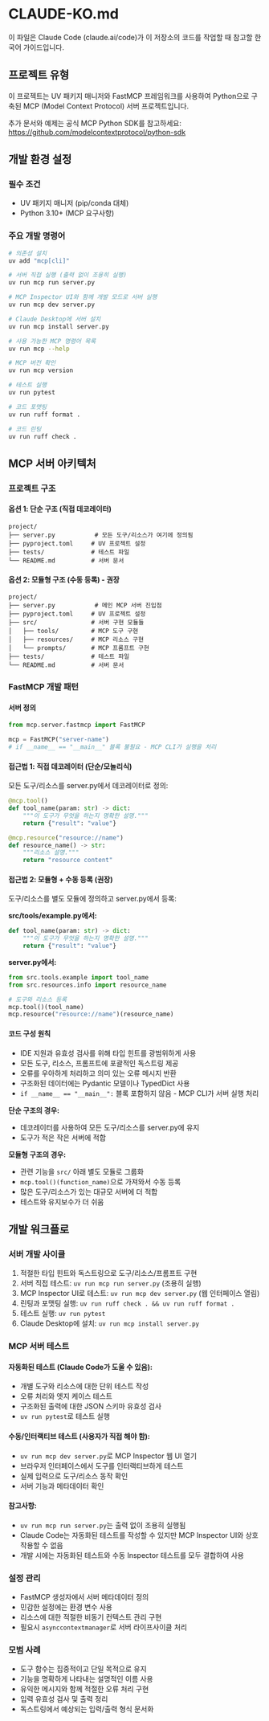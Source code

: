 # CLAUDE-KO.md

이 파일은 Claude Code (claude.ai/code)가 이 저장소의 코드를 작업할 때 참고할 한국어 가이드입니다.

## 프로젝트 유형

이 프로젝트는 UV 패키지 매니저와 FastMCP 프레임워크를 사용하여 Python으로 구축된 MCP (Model Context Protocol) 서버 프로젝트입니다.

추가 문서와 예제는 공식 MCP Python SDK를 참고하세요: https://github.com/modelcontextprotocol/python-sdk

## 개발 환경 설정

### 필수 조건
- UV 패키지 매니저 (pip/conda 대체)
- Python 3.10+ (MCP 요구사항)

### 주요 개발 명령어
```bash
# 의존성 설치
uv add "mcp[cli]"

# 서버 직접 실행 (출력 없이 조용히 실행)
uv run mcp run server.py

# MCP Inspector UI와 함께 개발 모드로 서버 실행
uv run mcp dev server.py

# Claude Desktop에 서버 설치
uv run mcp install server.py

# 사용 가능한 MCP 명령어 목록
uv run mcp --help

# MCP 버전 확인
uv run mcp version

# 테스트 실행
uv run pytest

# 코드 포맷팅
uv run ruff format .

# 코드 린팅
uv run ruff check .
```

## MCP 서버 아키텍처

### 프로젝트 구조

#### 옵션 1: 단순 구조 (직접 데코레이터)
```
project/
├── server.py           # 모든 도구/리소스가 여기에 정의됨
├── pyproject.toml     # UV 프로젝트 설정
├── tests/             # 테스트 파일
└── README.md          # 서버 문서
```

#### 옵션 2: 모듈형 구조 (수동 등록) - 권장
```
project/
├── server.py           # 메인 MCP 서버 진입점
├── pyproject.toml     # UV 프로젝트 설정
├── src/               # 서버 구현 모듈들
│   ├── tools/         # MCP 도구 구현
│   ├── resources/     # MCP 리소스 구현
│   └── prompts/       # MCP 프롬프트 구현
├── tests/             # 테스트 파일
└── README.md          # 서버 문서
```

### FastMCP 개발 패턴

#### 서버 정의
```python
from mcp.server.fastmcp import FastMCP

mcp = FastMCP("server-name")
# if __name__ == "__main__" 블록 불필요 - MCP CLI가 실행을 처리
```

#### 접근법 1: 직접 데코레이터 (단순/모놀리식)
모든 도구/리소스를 server.py에서 데코레이터로 정의:
```python
@mcp.tool()
def tool_name(param: str) -> dict:
    """이 도구가 무엇을 하는지 명확한 설명."""
    return {"result": "value"}

@mcp.resource("resource://name")
def resource_name() -> str:
    """리소스 설명."""
    return "resource content"
```

#### 접근법 2: 모듈형 + 수동 등록 (권장)
도구/리소스를 별도 모듈에 정의하고 server.py에서 등록:

**src/tools/example.py에서:**
```python
def tool_name(param: str) -> dict:
    """이 도구가 무엇을 하는지 명확한 설명."""
    return {"result": "value"}
```

**server.py에서:**
```python
from src.tools.example import tool_name
from src.resources.info import resource_name

# 도구와 리소스 등록
mcp.tool()(tool_name)
mcp.resource("resource://name")(resource_name)
```

#### 코드 구성 원칙
- IDE 지원과 유효성 검사를 위해 타입 힌트를 광범위하게 사용
- 모든 도구, 리소스, 프롬프트에 포괄적인 독스트링 제공
- 오류를 우아하게 처리하고 의미 있는 오류 메시지 반환
- 구조화된 데이터에는 Pydantic 모델이나 TypedDict 사용
- `if __name__ == "__main__":` 블록 포함하지 않음 - MCP CLI가 서버 실행 처리

**단순 구조의 경우:**
- 데코레이터를 사용하여 모든 도구/리소스를 server.py에 유지
- 도구가 적은 작은 서버에 적합

**모듈형 구조의 경우:**
- 관련 기능을 `src/` 아래 별도 모듈로 그룹화
- `mcp.tool()(function_name)`으로 가져와서 수동 등록
- 많은 도구/리소스가 있는 대규모 서버에 더 적합
- 테스트와 유지보수가 더 쉬움

## 개발 워크플로

### 서버 개발 사이클
1. 적절한 타입 힌트와 독스트링으로 도구/리소스/프롬프트 구현
2. 서버 직접 테스트: `uv run mcp run server.py` (조용히 실행)
3. MCP Inspector UI로 테스트: `uv run mcp dev server.py` (웹 인터페이스 열림)
4. 린팅과 포맷팅 실행: `uv run ruff check . && uv run ruff format .`
5. 테스트 실행: `uv run pytest`
6. Claude Desktop에 설치: `uv run mcp install server.py`

### MCP 서버 테스트

#### 자동화된 테스트 (Claude Code가 도울 수 있음):
- 개별 도구와 리소스에 대한 단위 테스트 작성
- 오류 처리와 엣지 케이스 테스트
- 구조화된 출력에 대한 JSON 스키마 유효성 검사
- `uv run pytest`로 테스트 실행

#### 수동/인터랙티브 테스트 (사용자가 직접 해야 함):
- `uv run mcp dev server.py`로 MCP Inspector 웹 UI 열기
- 브라우저 인터페이스에서 도구를 인터랙티브하게 테스트
- 실제 입력으로 도구/리소스 동작 확인
- 서버 기능과 메타데이터 확인

#### 참고사항:
- `uv run mcp run server.py`는 출력 없이 조용히 실행됨
- Claude Code는 자동화된 테스트를 작성할 수 있지만 MCP Inspector UI와 상호작용할 수 없음
- 개발 시에는 자동화된 테스트와 수동 Inspector 테스트를 모두 결합하여 사용

### 설정 관리
- FastMCP 생성자에서 서버 메타데이터 정의
- 민감한 설정에는 환경 변수 사용
- 리소스에 대한 적절한 비동기 컨텍스트 관리 구현
- 필요시 `asynccontextmanager`로 서버 라이프사이클 처리

### 모범 사례
- 도구 함수는 집중적이고 단일 목적으로 유지
- 기능을 명확하게 나타내는 설명적인 이름 사용
- 유익한 메시지와 함께 적절한 오류 처리 구현
- 입력 유효성 검사 및 출력 정리
- 독스트링에서 예상되는 입력/출력 형식 문서화